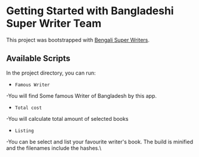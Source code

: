 # Getting Started with Bangladeshi Super Writer Team

This project was bootstrapped with [Bengali Super Writers](https://serene-hoover-e22356.netlify.app/).

## Available Scripts

In the project directory, you can run:

* `Famous Writer`

-You will find Some famous Writer of Bangladesh by this app.

* `Total cost`

-You will  calculate total amount of selected books

* `Listing`

-You can be select and list your favourite writer's book.
The build is minified and the filenames include the hashes.\
